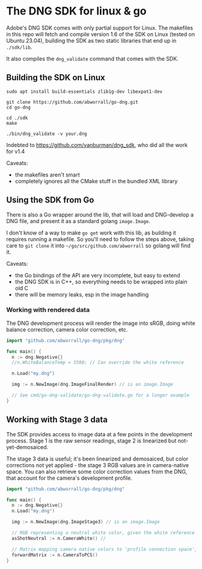 # The DNG SDK for linux & go

Adobe's DNG SDK comes with only partial support for Linux. The
makefiles in this repo will fetch and compile version 1.6 of the SDK
on Linux (tested on Ubuntu 23.04), building the SDK as two static
libraries that end up in `./sdk/lib`.

It also compiles the `dng_validate` command that comes with the SDK.

## Building the SDK on Linux

```
sudo apt install build-essentials zlib1g-dev libexpat1-dev

git clone https://github.com/abworrall/go-dng.git
cd go-dng

cd ./sdk
make

./bin/dng_validate -v your.dng
```

Indebted to https://github.com/yanburman/dng_sdk, who did all the work
for v1.4

Caveats:
- the makefiles aren't smart
- completely ignores all the CMake stuff in the bundled XML library

## Using the SDK from Go

There is also a Go wrapper around the lib, that will load and
DNG-develop a DNG file, and present it as a standard golang
`image.Image`.

I don't know of a way to make `go get` work with this lib, as building
it requires running a makefile. So you'll need to follow the steps
above, taking care to `git clone` it into
`~/go/src/github.com/abworrall` so golang will find it.

Caveats:
- the Go bindings of the API are very incomplete, but easy to extend
- the DNG SDK is in C++, so everything needs to be wrapped into plain old C
- there will be memory leaks, esp in the image handling


### Working with rendered data

The DNG development process will render the image into sRGB, doing
white balance correction, camera color correction, etc.

```go
import "github.com/abworrall/go-dng/pkg/dng"

func main() {
  n := dng.Negative{}
  //n.WhiteBalanceTemp = 5500; // Can override the white reference

  n.Load("my.dng")

  img := n.NewImage(dng.ImageFinalRender) // is an image.Image

  // See cmd/go-dng-validate/go-dng-validate.go for a longer example
}
```

## Working with Stage 3 data

The SDK provides access to image data at a few points in the
development process. Stage 1 is the raw sensor readings, stage 2 is
linearized but not-yet-demosaiced.

The stage 3 data is useful; it's been linearized and demosaiced, but
color corrections not yet applied - the stage 3 RGB values are in camera-native
space. You can also retrieve some color correction values from the
DNG, that account for the camera's development profile.

```go
import "github.com/abworrall/go-dng/pkg/dng"

func main() {
  n := dng.Negative{}
  n.Load("my.dng")

  img := n.NewImage(dng.ImageStage3) // is an image.Image

  // RGB representing a neutral white color, given the white reference point
  asShotNeutral := n.CameraWhite() // 

  // Matrix mapping camera native colors to 'profile connection space', CIEXYZ
  forwardMatrix := n.CameraToPCS()
}
```
